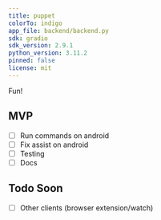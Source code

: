```yaml
---
title: puppet 
colorTo: indigo
app_file: backend/backend.py
sdk: gradio
sdk_version: 2.9.1
python_version: 3.11.2
pinned: false
license: mit
---
```


Fun!

## MVP

- [ ] Run commands on android
- [ ] Fix assist on android
- [ ] Testing
- [ ] Docs

## Todo Soon

- [ ] Other clients (browser extension/watch)
